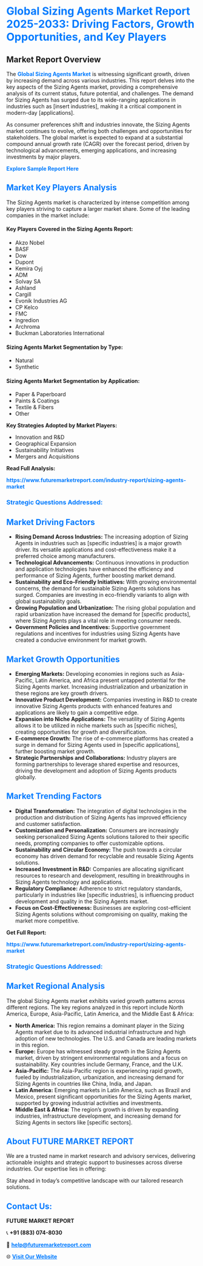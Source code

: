 <h1 style="color: #007BFF;">Global Sizing Agents Market Report 2025-2033: Driving Factors, Growth Opportunities, and Key Players</h1>

<section id="overview">
<h2>Market Report Overview</h2>
<p>The <a href="https://www.futuremarketreport.com/industry-report/sizing-agents-market" style="color: #007BFF; text-decoration: none;"><strong>Global Sizing Agents Market</strong></a> is witnessing significant growth, driven by increasing demand across various industries. This report delves into the key aspects of the Sizing Agents market, providing a comprehensive analysis of its current status, future potential, and challenges. The demand for Sizing Agents has surged due to its wide-ranging applications in industries such as [insert industries], making it a critical component in modern-day [applications].</p>
<p>As consumer preferences shift and industries innovate, the Sizing Agents market continues to evolve, offering both challenges and opportunities for stakeholders. The global market is expected to expand at a substantial compound annual growth rate (CAGR) over the forecast period, driven by technological advancements, emerging applications, and increasing investments by major players.</p>
</section>

<section id="overview">
<p><a href="https://www.futuremarketreport.com/request-sample/reportId=92896" style="color: #007BFF; text-decoration: none;"><strong>Explore Sample Report Here</strong></a></p>
</section>

<section id="key-players">
<h2 style="color: #007BFF;">Market Key Players Analysis</h2>
<p>The Sizing Agents market is characterized by intense competition among key players striving to capture a larger market share. Some of the leading companies in the market include:</p>
<h4>Key Players Covered in the Sizing Agents Report:</h4>
<ul><li>Akzo Nobel</li><li>BASF</li><li>Dow</li><li>Dupont</li><li>Kemira Oyj</li><li>ADM</li><li>Solvay SA</li><li>Ashland</li><li>Cargill</li><li>Evonik Industries AG</li><li>CP Kelco</li><li>FMC</li><li>Ingredion</li><li>Archroma</li><li>Buckman Laboratories International</li></ul>
<h4>Sizing Agents Market Segmentation by Type:</h4>
<ul><li>Natural</li><li>Synthetic</li></ul>

<h4>Sizing Agents Market Segmentation by Application:</h4>
<ul><li>Paper &amp; Paperboard</li><li>Paints &amp; Coatings</li><li>Textile &amp; Fibers</li><li>Other</li></ul>
<p><strong>Key Strategies Adopted by Market Players:</strong></p>
<ul>
<li>Innovation and R&D</li>
<li>Geographical Expansion</li>
<li>Sustainability Initiatives</li>
<li>Mergers and Acquisitions</li>
</ul>
</section>

<section>
<p><strong>Read Full Analysis: </strong></p><a href="https://www.futuremarketreport.com/industry-report/sizing-agents-market" style="color: #007BFF; text-decoration: none;"><strong>https://www.futuremarketreport.com/industry-report/sizing-agents-market</strong></a>
<h3 style="color: #007BFF;">Strategic Questions Addressed:</h3>
</section>

<section id="driving-factors">
<h2 style="color: #007BFF;">Market Driving Factors</h2>
<ul>
<li><strong>Rising Demand Across Industries:</strong> The increasing adoption of Sizing Agents in industries such as [specific industries] is a major growth driver. Its versatile applications and cost-effectiveness make it a preferred choice among manufacturers.</li>
<li><strong>Technological Advancements:</strong> Continuous innovations in production and application technologies have enhanced the efficiency and performance of Sizing Agents, further boosting market demand.</li>
<li><strong>Sustainability and Eco-Friendly Initiatives:</strong> With growing environmental concerns, the demand for sustainable Sizing Agents solutions has surged. Companies are investing in eco-friendly variants to align with global sustainability goals.</li>
<li><strong>Growing Population and Urbanization:</strong> The rising global population and rapid urbanization have increased the demand for [specific products], where Sizing Agents plays a vital role in meeting consumer needs.</li>
<li><strong>Government Policies and Incentives:</strong> Supportive government regulations and incentives for industries using Sizing Agents have created a conducive environment for market growth.</li>
</ul>
</section>

<section id="growth-opportunities">
<h2 style="color: #007BFF;">Market Growth Opportunities</h2>
<ul>
<li><strong>Emerging Markets:</strong> Developing economies in regions such as Asia-Pacific, Latin America, and Africa present untapped potential for the Sizing Agents market. Increasing industrialization and urbanization in these regions are key growth drivers.</li>
<li><strong>Innovative Product Development:</strong> Companies investing in R&D to create innovative Sizing Agents products with enhanced features and applications are likely to gain a competitive edge.</li>
<li><strong>Expansion into Niche Applications:</strong> The versatility of Sizing Agents allows it to be utilized in niche markets such as [specific niches], creating opportunities for growth and diversification.</li>
<li><strong>E-commerce Growth:</strong> The rise of e-commerce platforms has created a surge in demand for Sizing Agents used in [specific applications], further boosting market growth.</li>
<li><strong>Strategic Partnerships and Collaborations:</strong> Industry players are forming partnerships to leverage shared expertise and resources, driving the development and adoption of Sizing Agents products globally.</li>
</ul>
</section>

<section id="trending-factors">
<h2 style="color: #007BFF;">Market Trending Factors</h2>
<ul>
<li><strong>Digital Transformation:</strong> The integration of digital technologies in the production and distribution of Sizing Agents has improved efficiency and customer satisfaction.</li>
<li><strong>Customization and Personalization:</strong> Consumers are increasingly seeking personalized Sizing Agents solutions tailored to their specific needs, prompting companies to offer customizable options.</li>
<li><strong>Sustainability and Circular Economy:</strong> The push towards a circular economy has driven demand for recyclable and reusable Sizing Agents solutions.</li>
<li><strong>Increased Investment in R&D:</strong> Companies are allocating significant resources to research and development, resulting in breakthroughs in Sizing Agents technology and applications.</li>
<li><strong>Regulatory Compliance:</strong> Adherence to strict regulatory standards, particularly in industries like [specific industries], is influencing product development and quality in the Sizing Agents market.</li>
<li><strong>Focus on Cost-Effectiveness:</strong> Businesses are exploring cost-efficient Sizing Agents solutions without compromising on quality, making the market more competitive.</li>
</ul>
</section>

<section>
<p><strong>Get Full Report: </strong></p><a href="https://www.futuremarketreport.com/industry-report/sizing-agents-market" style="color: #007BFF; text-decoration: none;"><strong>https://www.futuremarketreport.com/industry-report/sizing-agents-market</strong></a>
<h3 style="color: #007BFF;">Strategic Questions Addressed:</h3>
</section>


<section id="regional-analysis">
<h2 style="color: #007BFF;">Market Regional Analysis</h2>
<p>The global Sizing Agents market exhibits varied growth patterns across different regions. The key regions analyzed in this report include North America, Europe, Asia-Pacific, Latin America, and the Middle East & Africa:</p>
<ul>
<li><strong>North America:</strong> This region remains a dominant player in the Sizing Agents market due to its advanced industrial infrastructure and high adoption of new technologies. The U.S. and Canada are leading markets in this region.</li>
<li><strong>Europe:</strong> Europe has witnessed steady growth in the Sizing Agents market, driven by stringent environmental regulations and a focus on sustainability. Key countries include Germany, France, and the U.K.</li>
<li><strong>Asia-Pacific:</strong> The Asia-Pacific region is experiencing rapid growth, fueled by industrialization, urbanization, and increasing demand for Sizing Agents in countries like China, India, and Japan.</li>
<li><strong>Latin America:</strong> Emerging markets in Latin America, such as Brazil and Mexico, present significant opportunities for the Sizing Agents market, supported by growing industrial activities and investments.</li>
<li><strong>Middle East & Africa:</strong> The region’s growth is driven by expanding industries, infrastructure development, and increasing demand for Sizing Agents in sectors like [specific sectors].</li>
</ul>
</section>

<footer>
<h2 style="color: #007BFF;">About FUTURE MARKET REPORT</h2>
<p>We are a trusted name in market research and advisory services, delivering actionable insights and strategic support to businesses across diverse industries. Our expertise lies in offering:</p>

<p>Stay ahead in today’s competitive landscape with our tailored research solutions.</p>

<h2 style="color: #007BFF;">Contact Us:</h2>
<p><strong>FUTURE MARKET REPORT</strong></p>
<p>📞 <strong>+91 (883) 074-8030</strong></p>
<p>📧 <strong><a href="mailto:help@futuremarketreport.com" style="color: #007BFF;">help@futuremarketreport.com</a></strong></p>
<p>🌐 <strong><a href="https://www.futuremarketreport.com/" style="color: #007BFF;">Visit Our Website</a></strong></p>
</footer>